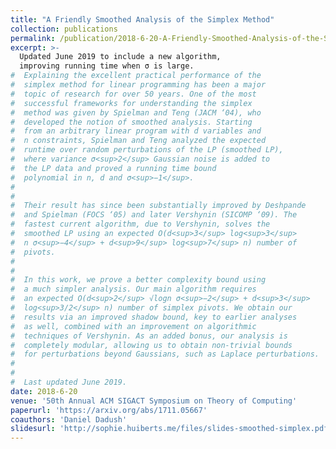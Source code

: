 ```yaml
---
title: "A Friendly Smoothed Analysis of the Simplex Method"
collection: publications
permalink: /publication/2018-6-20-A-Friendly-Smoothed-Analysis-of-the-Simplex-Method
excerpt: >-
  Updated June 2019 to include a new algorithm,
  improving running time when σ is large.
#  Explaining the excellent practical performance of the
#  simplex method for linear programming has been a major
#  topic of research for over 50 years. One of the most
#  successful frameworks for understanding the simplex
#  method was given by Spielman and Teng (JACM ‘04), who
#  developed the notion of smoothed analysis. Starting
#  from an arbitrary linear program with d variables and
#  n constraints, Spielman and Teng analyzed the expected
#  runtime over random perturbations of the LP (smoothed LP),
#  where variance σ<sup>2</sup> Gaussian noise is added to
#  the LP data and proved a running time bound
#  polynomial in n, d and σ<sup>−1</sup>.   
#
#
#  Their result has since been substantially improved by Deshpande
#  and Spielman (FOCS ‘05) and later Vershynin (SICOMP ‘09). The
#  fastest current algorithm, due to Vershynin, solves the
#  smoothed LP using an expected O(d<sup>3</sup> log<sup>3</sup>
#  n σ<sup>−4</sup> + d<sup>9</sup> log<sup>7</sup> n) number of
#  pivots.   
#
#
#  In this work, we prove a better complexity bound using
#  a much simpler analysis. Our main algorithm requires
#  an expected O(d<sup>2</sup> √logn σ<sup>−2</sup> + d<sup>3</sup>
#  log<sup>3/2</sup> n) number of simplex pivots. We obtain our
#  results via an improved shadow bound, key to earlier analyses
#  as well, combined with an improvement on algorithmic
#  techniques of Vershynin. As an added bonus, our analysis is
#  completely modular, allowing us to obtain non-trivial bounds
#  for perturbations beyond Gaussians, such as Laplace perturbations.    
#
#
#  Last updated June 2019.
date: 2018-6-20
venue: '50th Annual ACM SIGACT Symposium on Theory of Computing'
paperurl: 'https://arxiv.org/abs/1711.05667'
coauthors: 'Daniel Dadush'
slidesurl: 'http://sophie.huiberts.me/files/slides-smoothed-simplex.pdf'
---
```

